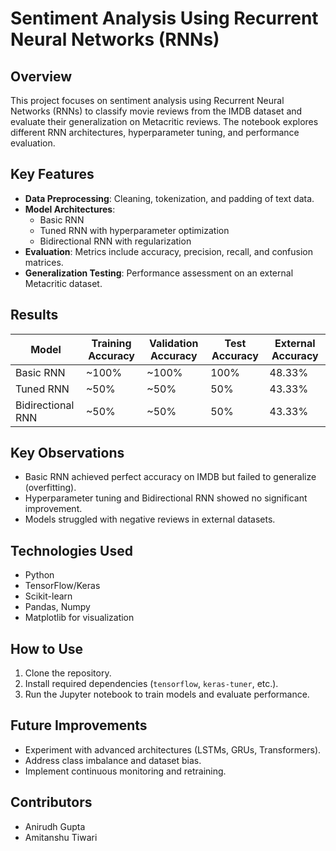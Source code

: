 # Sentiment Analysis Using Recurrent Neural Networks (RNNs)

## Overview
This project focuses on sentiment analysis using Recurrent Neural Networks (RNNs) to classify movie reviews from the IMDB dataset and evaluate their generalization on Metacritic reviews. The notebook explores different RNN architectures, hyperparameter tuning, and performance evaluation.

## Key Features
- **Data Preprocessing**: Cleaning, tokenization, and padding of text data.
- **Model Architectures**:
  - Basic RNN
  - Tuned RNN with hyperparameter optimization
  - Bidirectional RNN with regularization
- **Evaluation**: Metrics include accuracy, precision, recall, and confusion matrices.
- **Generalization Testing**: Performance assessment on an external Metacritic dataset.

## Results
| Model              | Training Accuracy | Validation Accuracy | Test Accuracy | External Accuracy |
|--------------------|-------------------|---------------------|---------------|-------------------|
| Basic RNN          | ~100%             | ~100%               | 100%          | 48.33%            |
| Tuned RNN          | ~50%              | ~50%                | 50%           | 43.33%            |
| Bidirectional RNN  | ~50%              | ~50%                | 50%           | 43.33%            |

## Key Observations
- Basic RNN achieved perfect accuracy on IMDB but failed to generalize (overfitting).
- Hyperparameter tuning and Bidirectional RNN showed no significant improvement.
- Models struggled with negative reviews in external datasets.

## Technologies Used
- Python
- TensorFlow/Keras
- Scikit-learn
- Pandas, Numpy
- Matplotlib for visualization

## How to Use
1. Clone the repository.
2. Install required dependencies (`tensorflow`, `keras-tuner`, etc.).
3. Run the Jupyter notebook to train models and evaluate performance.

## Future Improvements
- Experiment with advanced architectures (LSTMs, GRUs, Transformers).
- Address class imbalance and dataset bias.
- Implement continuous monitoring and retraining.

## Contributors
- Anirudh Gupta
- Amitanshu Tiwari
  
